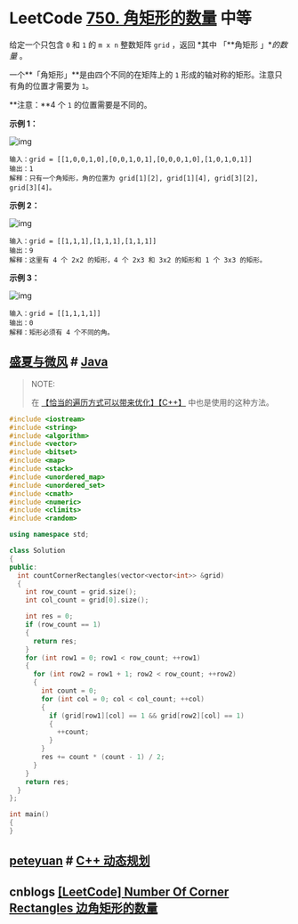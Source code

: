 # LeetCode [750. 角矩形的数量](https://leetcode-cn.com/problems/number-of-corner-rectangles/) 中等

给定一个只包含 `0` 和 `1` 的 `m x n` 整数矩阵 `grid` ，返回 *其中 「**角矩形 」**的数量* 。

一个**「角矩形」**是由四个不同的在矩阵上的 `1` 形成的轴对称的矩形。注意只有角的位置才需要为 `1`。

**注意：**4 个 `1` 的位置需要是不同的。

**示例 1：**

![img](https://assets.leetcode.com/uploads/2021/06/12/cornerrec1-grid.jpg)

```
输入：grid = [[1,0,0,1,0],[0,0,1,0,1],[0,0,0,1,0],[1,0,1,0,1]]
输出：1
解释：只有一个角矩形，角的位置为 grid[1][2], grid[1][4], grid[3][2], grid[3][4]。
```

**示例 2：**

![img](https://assets.leetcode.com/uploads/2021/06/12/cornerrec2-grid.jpg)

```
输入：grid = [[1,1,1],[1,1,1],[1,1,1]]
输出：9
解释：这里有 4 个 2x2 的矩形，4 个 2x3 和 3x2 的矩形和 1 个 3x3 的矩形。
```

**示例 3：**

![img](https://assets.leetcode.com/uploads/2021/06/12/cornerrec3-grid.jpg)

```
输入：grid = [[1,1,1,1]]
输出：0
解释：矩形必须有 4 个不同的角。
```

## [盛夏与微风](https://leetcode-cn.com/u/mmmmmjcy/) # [Java](https://leetcode-cn.com/problems/number-of-corner-rectangles/solution/java-by-zxy0917-16/)

> NOTE:
>
> 在 [【恰当的遍历方式可以带来优化】【C++】](https://leetcode-cn.com/problems/number-of-corner-rectangles/solution/qia-dang-de-bian-li-fang-shi-ke-yi-dai-l-svse/) 中也是使用的这种方法。

```c++
#include <iostream>
#include <string>
#include <algorithm>
#include <vector>
#include <bitset>
#include <map>
#include <stack>
#include <unordered_map>
#include <unordered_set>
#include <cmath>
#include <numeric>
#include <climits>
#include <random>

using namespace std;

class Solution
{
public:
  int countCornerRectangles(vector<vector<int>> &grid)
  {
    int row_count = grid.size();
    int col_count = grid[0].size();

    int res = 0;
    if (row_count == 1)
    {
      return res;
    }
    for (int row1 = 0; row1 < row_count; ++row1)
    {
      for (int row2 = row1 + 1; row2 < row_count; ++row2)
      {
        int count = 0;
        for (int col = 0; col < col_count; ++col)
        {
          if (grid[row1][col] == 1 && grid[row2][col] == 1)
          {
            ++count;
          }
        }
        res += count * (count - 1) / 2;
      }
    }
    return res;
  }
};

int main()
{
}
```



## [peteyuan](https://leetcode-cn.com/u/peteyuan/) # [C++ 动态规划](https://leetcode-cn.com/problems/number-of-corner-rectangles/solution/c-dong-tai-gui-hua-by-peteyuan/)



## cnblogs [[LeetCode] Number Of Corner Rectangles 边角矩形的数量](https://www.cnblogs.com/grandyang/p/8433813.html)